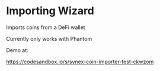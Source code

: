 # Importing Wizard

Imports coins from a DeFi wallet

Currently only works with Phantom

Demo at:

https://codesandbox.io/s/synex-coin-importer-test-ckwzom